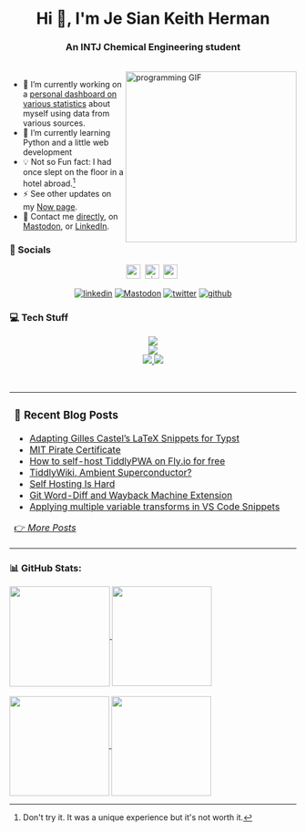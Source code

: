 <h1 align="center">Hi 👋, I'm Je Sian Keith Herman</h1>
<h3 align="center">An INTJ Chemical Engineering student</h3><br>
<img align="right" src="https://github.com/jskherman/jskherman/assets/68434444/6d0eeb9f-cf5f-407b-8e2f-da0c2ffc79a3" alt="programming GIF" height=300 />

- 🔭  I’m currently working on a [personal dashboard on various statistics](https://howis.jskherman.com) about myself using data from various sources.<br>
- 🌱  I’m currently learning Python and a little web development<br>
- 💡  Not so Fun fact: I had once slept on the floor in a hotel abroad.[^1]<br>
- ⚡  See other updates on my [Now page](https://www.jskherman.com/now).<br>
- 📧  Contact me [directly](https://www.jskherman.com/about/#contact-me), on [Mastodon](https://mathstodon.xyz/@jskherman), or [LinkedIn](https://linkedin.com/in/jskherman).

[^1]: Don't try it. It was a unique experience but it's not worth it.

### 💬 Socials

<div align="center">

<a href="https://www.jskherman.com" target="_blank"><img src="https://img.shields.io/website?down_message=offline&style=for-the-badge&up_message=online&url=https%3A%2F%2Fwww.jskherman.com" height="25" alt="website" /></a>&nbsp;
<a href="https://github.com/jskherman"><img src="https://komarev.com/ghpvc/?username=jskherman&style=for-the-badge&label=PROFILE+VIEWS" height="25" alt="views count" /></a>&nbsp;
<a href="https://paypal.me/jskherman" target="_blank"><img src="https://img.shields.io/badge/PayPal-00457C?style=for-the-badge&logo=paypal&logoColor=white" height="25" alt="paypal" /></a>&nbsp;

<a href="https://linkedin.com/in/jskherman" target="_blank"><img src="https://skillicons.dev/icons?i=linkedin" alt="linkedin" /></a>
<a href="https://mathstodon.xyz/@jskherman" target="_blank"><img src="https://skillicons.dev/icons?i=mastodon" alt="Mastodon" /></a>
<a href="https://twitter.com/jskherman" target="_blank"><img src="https://skillicons.dev/icons?i=twitter" alt="twitter" /></a>
<a href="https://github.com/jskherman" target="_blank"><img src="https://skillicons.dev/icons?i=github" alt="github" /></a>

</div>

### 💻 Tech Stuff

<p align="center">
  <a href="https://www.jskherman.com" target="_blank">
    <img src="https://skillicons.dev/icons?i=vscode,cloudflare,netlify,docker,html,css,latex" />
    <br>
    <img src="https://skillicons.dev/icons?i=git,regex,matlab,octave,postgres,python,bots" />
    <br>
    <img src="https://img.shields.io/badge/Plotly-%233F4F75.svg?style=flat&logo=plotly&logoColor=white" />
    <img src="https://img.shields.io/badge/pandas-%23150458.svg?style=flat&logo=pandas&logoColor=white" />
  </a>
</p>
<br>

<table><tr><td valign="top" width="55%">

### 📝 Recent Blog Posts

<!-- BLOG-POST-LIST:START -->
- [Adapting Gilles Castel’s LaTeX Snippets for Typst](https://www.jskherman.com/blog/typst-snippets/)
- [MIT Pirate Certificate](https://www.jskherman.com/til/mit-pirate-certificate/)
- [How to self-host TiddlyPWA on Fly.io for free](https://www.jskherman.com/blog/selfhost-tiddlypwa-on-flydotio/)
- [TiddlyWiki, Ambient Superconductor?](https://www.jskherman.com/til/tiddlywiki-superconductor/)
- [Self Hosting Is Hard](https://www.jskherman.com/blog/self-hosting-is-hard/)
- [Git Word-Diff and Wayback Machine Extension](https://www.jskherman.com/til/git-wayback/)
- [Applying multiple variable transforms in VS Code Snippets](https://www.jskherman.com/til/2023-05-24_vscode-snippets/)
<!-- BLOG-POST-LIST:END -->

[👉 *More Posts*](https://www.jskherman.com/)

</td>

<!-- <td valign="top" width="45%">

### 💡 Another Section

</td> -->
</tr></table>

<!-- ### ✍️ Random Quote -->
<!-- ![](https://quotes-github-readme.vercel.app/api?type=horizontal&theme=dark) -->

### 📊 GitHub Stats:

<!-- ![](https://readme-stats-ten-alpha.vercel.app/api?username=jskherman&theme=chartreuse-dark&hide_border=false&include_all_commits=true&count_private=true)<br/> -->

<a href="https://github.com/jskherman">
  <img height='176px' align='center' src='https://readme-stats-ten-alpha.vercel.app/api?username=jskherman&rank_icon=github&theme=merko&hide_border=true&show_icons=true' />
</a>
<a href="https://jskherman.com">
  <img height='175px' align="center" src='https://github-readme-stats.vercel.app/api/top-langs/?username=jskherman&theme=merko&hide_border=true&card_width=320&layout=compact' />
</a>
<br><br>
<a href="https://howis.jskherman.com">
  <img height='175px' align="center" src='https://github-readme-streak-stats.herokuapp.com/?user=jskherman&theme=merko&hide_border=true' />
</a>
<a href="https://mathstodon.xyz/@jskherman">
  <img height='175px' align="center" src='http://github-profile-summary-cards.vercel.app/api/cards/productive-time?username=jskherman&theme=github_dark&utcOffset=8' />
</a>
